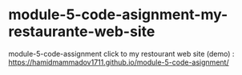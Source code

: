 # module-5-code-asignment-my-restaurante-web-site
module-5-code-assignment
click to my restourant web site (demo) : https://hamidmammadov1711.github.io/module-5-code-asignment/
